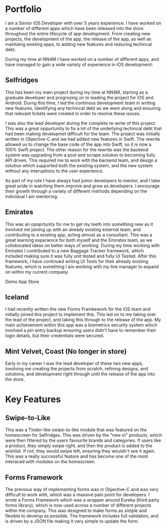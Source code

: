 # Portfolio

I am a Senior iOS Developer with over 5 years experience. I have worked on a number of different apps which have been released into the store throughout the entire lifecycle of app development. From creating new projects, the development of the app, the release of the app, as well as maintaing existing apps, to adding new features and reducing techincal debt. 

During my time at NN4M I have worked on a number of different apps, and have managed to gain a wide variety of experience in iOS development:

## Selfridges
This has been my main project during my time at NN4M, starting as a graduate developer and progrssing on to leading the project for iOS and Android. Durng this time, I led the continous development team in writing new features, identifying any techincal debt as we went along and ensuring that relevant tickets were created in order to resolve these issues.

I was also the lead developer during the complete re-write of this project. This was a great oppurtunity to fix a lot of the underlying techincal debt that had been making developmet difficult for the team. The project was initially written in Objective-C and we had added new features in Swift. The rewrite allowed us to change the base code of the app into Swift, so it is now a 100% Swift project. The other reason for the rewrite was the backend system was upgrading from a post and scrape solution to becoming fully API driven. This required me to work with the backend team, and design a solution which supported both the existing system, and the new system without any interuptions to the user experience.

As part of my role I have always had junior developers to mentor, and I take great pride in watching them improve and grow as developers. I encourage their growth through a variety of different methods depending on the individual I am mentoring.

## Emirates

This was an opoprtunity for me to get my teeth into something new as it involved me joining up with an already existing external team, and contributing to a existing app, acting almost as a consultant. This was a great learning experience for both myself and the Emirates team, as we colloborated ideas on better ways of working. During my time working with Emirates I contributed to a new Baggage Tracker framework, which included making sure it was fully unit tested and fully UI Tested. After this framework, I have continued writing UI Tests for their already existing features, which is something I am working with my line manager to expand on within my current company.

Demo App Store

## Iceland

I had recently written the new Forms Framkework for the iOS team and initially joined this project to implement this. This led on to me taking over the lead of the project, and taking this through to the release of the app. My main achievement within this app was a biometrics security system which involved a pin entry backup ensuring users didn't have to remember their login details, but their credentials were secured.

## Mint Velvet, Coast (No longer in store)
Early in my career I was the lead developer of these two new apps, involving me creating the projects from scratch, refining designs, and solutions, and development right through until the release of the app into the store.

# Key Features

## Swipe-to-Like
This was a Tinder-like swipe-to-like module that was featured on the homescreen for Selfridges. This was driven by the "new in" products, which were then filtered by the users favourite brands and categories. If users like a product, they simply swipe right, and then the product is added to the wishlist. If not, they would swipe left, ensuring they wouldn't see it again. This was a really successful feature and has become one of the most interaced with modules on the homescreen.

## Forms Framework
The previous way of implementing forms was in Objective-C and was very difficult to work with, which was a massive pain point for developers. I wrote a Forms Framework which was a wrapper around Eureka (third party forms library), which is now used across a number of different projects within the company. This was designed to make forms as simple and flexible to develop as possible. The framework includes full validation, and is driven by a JSON file making it very simple to update the form.
